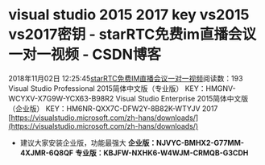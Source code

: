 # visual studio 2015 2017 key vs2015 vs2017密钥 - starRTC免费im直播会议一对一视频 - CSDN博客
2018年11月02日 12:25:45[starRTC免费IM直播会议一对一视频](https://me.csdn.net/elesos)阅读数：193
Visual Studio Professional 2015简体中文版（专业版）
KEY：HMGNV-WCYXV-X7G9W-YCX63-B98R2
Visual Studio Enterprise 2015简体中文版（企业版）
KEY：HM6NR-QXX7C-DFW2Y-8B82K-WTYJV
2017
[https://visualstudio.microsoft.com/zh-hans/downloads/](https://visualstudio.microsoft.com/zh-hans/downloads/)
- 建议大家安装企业版，功能最强大
**企业版：NJVYC-BMHX2-G77MM-4XJMR-6Q8QF**
**专业版：KBJFW-NXHK6-W4WJM-CRMQB-G3CDH**
